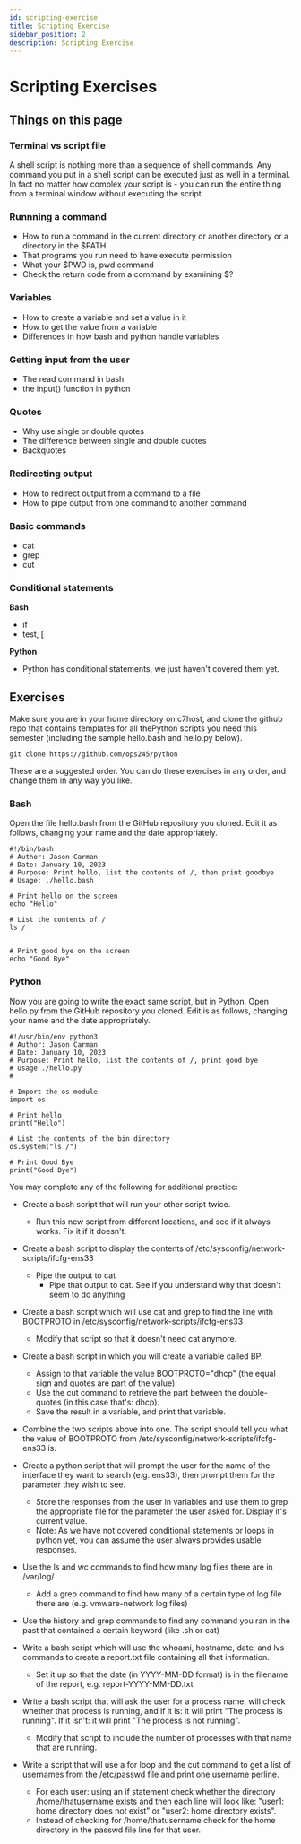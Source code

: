 ```yaml
---
id: scripting-exercise
title: Scripting Exercise
sidebar_position: 2
description: Scripting Exercise
---
```


# Scripting Exercises

## Things on this page

### Terminal vs script file

A shell script is nothing more than a sequence of shell commands. Any command you put in a shell script can be executed just as well in a terminal. In fact no matter how complex your script is - you can run the entire thing from a terminal window without executing the script.

### Runnning a command

  + How to run a command in the current directory or another directory or a directory in the $PATH
  + That programs you run need to have execute permission
  + What your $PWD is, pwd command
  + Check the return code from a command by examining $?

### Variables

  + How to create a variable and set a value in it
  + How to get the value from a variable
  + Differences in how bash and python handle variables

### Getting input from the user

  + The read command in bash
  + the input() function in python

### Quotes

  + Why use single or double quotes
  + The difference between single and double quotes
  + Backquotes

### Redirecting output

  + How to redirect output from a command to a file
  + How to pipe output from one command to another command

### Basic commands

  + cat
  + grep
  + cut

### Conditional statements

**Bash**

  - if
  - test, \[

**Python**

  - Python has conditional statements, we just haven't covered them yet.

## Exercises

Make sure you are in your home directory on c7host, and clone the github repo that contains templates for all thePython scripts you need this semester (including the sample hello.bash and hello.py below).

```
git clone https://github.com/ops245/python
```

These are a suggested order. You can do these exercises in any order, and change them in any way you like.

### Bash
Open the file hello.bash from the GitHub repository you cloned. Edit it as follows, changing your name and the date appropriately.
```
#!/bin/bash
# Author: Jason Carman
# Date: January 10, 2023
# Purpose: Print hello, list the contents of /, then print goodbye
# Usage: ./hello.bash

# Print hello on the screen
echo "Hello"

# List the contents of /
ls /


# Print good bye on the screen
echo "Good Bye"
```

### Python
Now you are going to write the exact same script, but in Python. Open hello.py from the GitHub repository you cloned. Edit is as follows, changing your name and the date appropriately.
```
#!/usr/bin/env python3
# Author: Jason Carman
# Date: January 10, 2023
# Purpose: Print hello, list the contents of /, print good bye
# Usage ./hello.py
#

# Import the os module
import os

# Print hello
print("Hello")

# List the contents of the bin directory
os.system("ls /")

# Print Good Bye
print("Good Bye")
```

You may complete any of the following for additional practice:

  - Create a bash script that will run your other script twice.

       - Run this new script from different locations, and see if it always works. Fix it if it doesn't.

  - Create a bash script to display the contents of /etc/sysconfig/network-scripts/ifcfg-ens33

       - Pipe the output to cat
         + Pipe that output to cat. See if you understand why that doesn't seem to do anything

  - Create a bash script which will use cat and grep to find the line with BOOTPROTO in /etc/sysconfig/network-scripts/ifcfg-ens33

       - Modify that script so that it doesn't need cat anymore.

  - Create a bash script in which you will create a variable called BP.

       + Assign to that variable the value BOOTPROTO="dhcp" (the equal sign and quotes are part of the value).
       + Use the cut command to retrieve the part between the double-quotes (in this case that's: dhcp).
       + Save the result in a variable, and print that variable.

  - Combine the two scripts above into one. The script should tell you what the value of BOOTPROTO from /etc/sysconfig/network-scripts/ifcfg-ens33 is.
  - Create a python script that will prompt the user for the name of the interface they want to search (e.g. ens33), then prompt them for the parameter they wish to see.

       + Store the responses from the user in variables and use them to grep the appropriate file for the parameter the user asked for. Display it's current value.
       + Note: As we have not covered conditional statements or loops in python yet, you can assume the user always provides usable responses.

  - Use the ls and wc commands to find how many log files there are in /var/log/

       + Add a grep command to find how many of a certain type of log file there are (e.g. vmware-network log files)

  - Use the history and grep commands to find any command you ran in the past that contained a certain keyword (like .sh or cat)
  - Write a bash script which will use the whoami, hostname, date, and lvs commands to create a report.txt file containing all that information.

       + Set it up so that the date (in YYYY-MM-DD format) is in the filename of the report, e.g. report-YYYY-MM-DD.txt

  - Write a bash script that will ask the user for a process name, will check whether that process is running, and if it is: it will print "The process is running". If it isn't: it will print "The process is not running".

       + Modify that script to include the number of processes with that name that are running.

  - Write a script that will use a for loop and the cut command to get a list of usernames from the /etc/passwd file and print one username perline.

       + For each user: using an if statement check whether the directory /home/thatusername exists and then each line will look like: "user1: home directory does not exist" or "user2: home directory exists".
       + Instead of checking for /home/thatusername check for the home directory in the passwd file line for that user.
